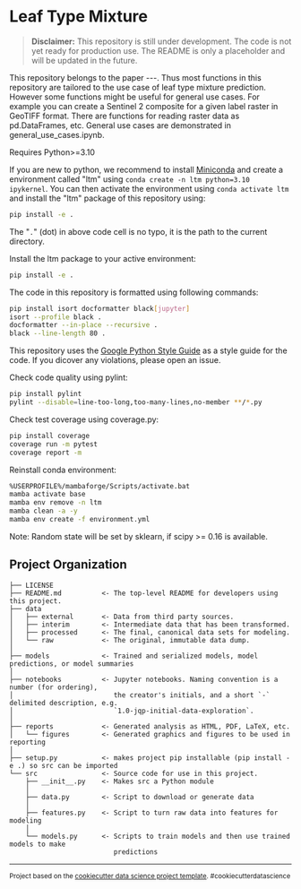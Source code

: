 Leaf Type Mixture
==============================

> **Disclaimer:** This repository is still under development. The code is not yet ready for production use. The README is only a placeholder and will be updated in the future.

This repository belongs to the paper ---. Thus most functions in this repository are tailored to the use case of leaf type mixture prediction. However some functions might be useful for general use cases. For example you can create a Sentinel 2 composite for a given label raster in GeoTIFF format. There are functions for reading raster data as pd.DataFrames, etc. General use cases are demonstrated in general_use_cases.ipynb.

Requires Python>=3.10

If you are new to python, we recommend to install [Miniconda](https://docs.conda.io/projects/miniconda/en/latest/) and create a environment called "ltm" using `conda create -n ltm python=3.10 ipykernel`. You can then activate the environment using `conda activate ltm` and install the "ltm" package of this repository using:
```bash
pip install -e .
```

The "`.`" (dot) in above code cell is no typo, it is the path to the current directory.

Install the ltm package to your active environment:
```bash
pip install -e .
```

The code in this repository is formatted using following commands:
```bash
pip install isort docformatter black[jupyter]
isort --profile black .
docformatter --in-place --recursive .
black --line-length 80 .
```

This repository uses the [Google Python Style Guide](https://google.github.io/styleguide/pyguide.html) as a style guide for the code. If you dicover any violations, please open an issue.

Check code quality using pylint:
```bash
pip install pylint
pylint --disable=line-too-long,too-many-lines,no-member **/*.py
```

Check test coverage using coverage.py:
```bash
pip install coverage
coverage run -m pytest
coverage report -m
```

Reinstall conda environment:
```bash
%USERPROFILE%/mambaforge/Scripts/activate.bat
mamba activate base
mamba env remove -n ltm
mamba clean -a -y
mamba env create -f environment.yml
```

Note: Random state will be set by sklearn, if scipy >= 0.16 is available.

Project Organization
------------

    ├── LICENSE
    ├── README.md          <- The top-level README for developers using this project.
    ├── data
    │   ├── external       <- Data from third party sources.
    │   ├── interim        <- Intermediate data that has been transformed.
    │   ├── processed      <- The final, canonical data sets for modeling.
    │   └── raw            <- The original, immutable data dump.
    │
    ├── models             <- Trained and serialized models, model predictions, or model summaries
    │
    ├── notebooks          <- Jupyter notebooks. Naming convention is a number (for ordering),
    │                         the creator's initials, and a short `-` delimited description, e.g.
    │                         `1.0-jqp-initial-data-exploration`.
    │
    ├── reports            <- Generated analysis as HTML, PDF, LaTeX, etc.
    │   └── figures        <- Generated graphics and figures to be used in reporting
    │
    ├── setup.py           <- makes project pip installable (pip install -e .) so src can be imported
    └── src                <- Source code for use in this project.
        ├── __init__.py    <- Makes src a Python module
        │
        ├── data.py        <- Script to download or generate data
        │
        ├── features.py    <- Script to turn raw data into features for modeling
        │
        └── models.py      <- Scripts to train models and then use trained models to make
                              predictions


--------

<p><small>Project based on the <a target="_blank" href="https://drivendata.github.io/cookiecutter-data-science/">cookiecutter data science project template</a>. #cookiecutterdatascience</small></p>
